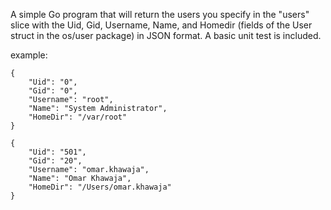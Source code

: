 A simple Go program that will return the users you specify in the "users"
slice with the Uid, Gid, Username, Name, and Homedir (fields of the User
struct in the os/user package) in JSON format. A basic unit test is included.

example:

	{
		"Uid": "0",
		"Gid": "0",
		"Username": "root",
		"Name": "System Administrator",
		"HomeDir": "/var/root"
	}
	
	{
		"Uid": "501",
		"Gid": "20",
		"Username": "omar.khawaja",
		"Name": "Omar Khawaja",
		"HomeDir": "/Users/omar.khawaja"
	}
